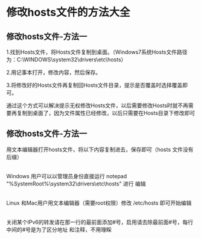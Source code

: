 # 修改hosts文件的方法大全
<h2>修改hosts文件-方法一</h2>
1.找到Hosts文件，将Hosts文件复制到桌面。（Windows7系统Hosts文件路径为：C:\WINDOWS\system32\drivers\etc\hosts）

2.用记事本打开，修改内容，然后保存。

3.将修改好的Hosts文件再复制回Hosts文件目录，提示是否覆盖时选择覆盖即可。

通过这个方式可以解决提示无权修改Hosts文件，以后需要修改Hosts时就不再需要再复制到桌面了，因为文件属性已经修改，以后只需要在Hosts目录下修改即可


<h2>修改hosts文件-方法一</h2>

用文本编辑器打开hosts文件，将以下内容复制进去，保存即可（hosts 文件没有后缀）<br/>

<br/>Windows 用户可以以管理员身份直接运行 notepad "%SystemRoot%\system32\drivers\etc\hosts" 进行 编辑

<br/>Linux 和Mac用户用文本编辑器（需要root权限）修改 /etc/hosts 即可开始编辑

<br/>关闭某个IPv6的转发请在那一行的最前面添加#号，启用请去除最前面#号，每行中间的#号是为了区分地址 和注释，不用理睬

